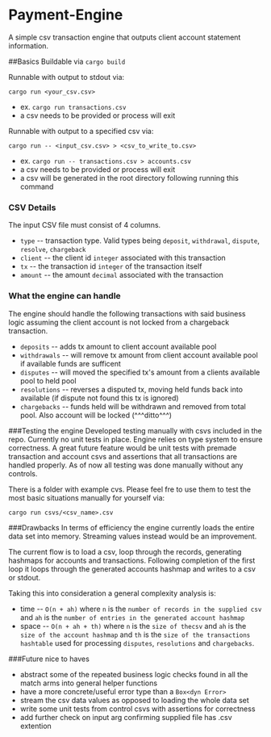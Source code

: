 # Payment-Engine
A simple csv transaction engine that outputs client account statement information.

##Basics
Buildable via `cargo build`

Runnable with output to stdout via:
    
    cargo run <your_csv.csv>

* ex. `cargo run transactions.csv`
* a csv needs to be provided or process will exit

Runnable with output to a specified csv via:

    cargo run -- <input_csv.csv> > <csv_to_write_to.csv>

* ex. `cargo run -- transactions.csv > accounts.csv`
* a csv needs to be provided or process will exit
* a csv will be generated in the root directory following running this command


### CSV Details
The input CSV file must consist of 4 columns.

* `type` -- transaction type. Valid types being `deposit`, `withdrawal`, `dispute`, `resolve`, `chargeback`
* `client` -- the client id `integer` associated with this transaction
* `tx` -- the transaction id `integer` of the transaction itself 
* `amount` -- the amount `decimal` associated with the transaction


### What the engine can handle
The engine should handle the following transactions with said business logic assuming the client account is not locked from a chargeback transaction.
* `deposits` -- adds tx amount to client account available pool
* `withdrawals` -- will remove tx amount from client account available pool if available funds are sufficent
* `disputes` -- will moved the specified tx's amount from a clients available pool to held pool 
* `resolutions` -- reverses a disputed tx, moving held funds back into available (if dispute not found this tx is ignored)
* `chargebacks` -- funds held will be withdrawn and removed from total pool. Also account will be locked (^^^ditto^^^)

###Testing the engine
Developed testing manually with csvs included in the repo. Currently no unit tests in place. Engine relies on type system to ensure correctness. A great future feature would be unit tests with premade transaction and account csvs and assertions that all transactions are handled properly. As of now all testing was done manually without any controls.

There is a folder with example cvs. Please feel fre to use them to test the most basic situations manually for yourself via:

    cargo run csvs/<csv_name>.csv

###Drawbacks
In terms of efficiency the engine currently loads the entire data set into memory. Streaming values instead would be an improvement.

The current flow is to load a csv, loop through the records, generating hashmaps for accounts and transactions. Following completion of the first loop it loops through the generated accounts hashmap and writes to a csv or stdout.

Taking this into consideration a general complexity analysis is:
* time -- `O(n + ah)` where `n` is the `number of records in the supplied csv` and `ah` is the `number of entries in the generated account hashmap`
* space -- `O(n + ah + th)` where `n` is the `size of thecsv` and `ah` is the `size of the account hashmap` and `th` is the `size of the transactions hashtable` used for processing `disputes`, `resolutions` and `chargebacks`.

###Future nice to haves
* abstract some of the repeated business logic checks found in all the match arms into general helper functions
* have a more concrete/useful error type than a `Box<dyn Error>`
* stream the csv data values as opposed to loading the whole data set
* write some unit tests from control csvs with assertions for correctness
* add further check on input arg confirming supplied file has .csv extention
